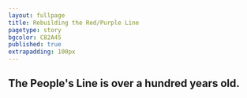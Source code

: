 ```yaml
---
layout: fullpage
title: Rebuilding the Red/Purple Line
pagetype: story
bgcolor: C82A45
published: true
extrapadding: 100px
---
```


## The People's Line is over a hundred years old.